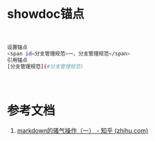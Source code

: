 # showdoc锚点

　　‍

```bash
设置锚点
<span id=分支管理规范>一、分支管理规范</span>
引用锚点
[分支管理规范](#分支管理规范)
```

　　‍

# 参考文档

1. [markdown的骚气操作（一） - 知乎 (zhihu.com)](https://zhuanlan.zhihu.com/p/409411268)
